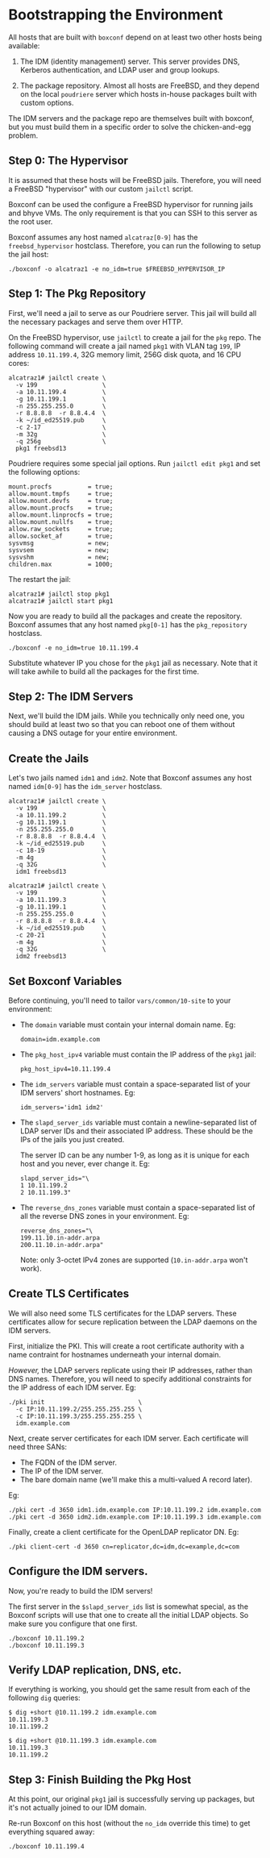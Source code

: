Bootstrapping the Environment
=============================

All hosts that are built with `boxconf` depend on at least two other hosts
being available:

  1. The IDM (identity management) server. This server provides DNS, Kerberos
     authentication, and LDAP user and group lookups.

  2. The package repository. Almost all hosts are FreeBSD, and they depend on
     the local `poudriere` server which hosts in-house packages built with
     custom options.

The IDM servers and the package repo are themselves built with boxconf, but you
must build them in a specific order to solve the chicken-and-egg problem.


Step 0: The Hypervisor
----------------------

It is assumed that these hosts will be FreeBSD jails. Therefore, you will need
a FreeBSD "hypervisor" with our custom `jailctl` script.

Boxconf can be used the configure a FreeBSD hypervisor for running jails and
bhyve VMs. The only requirement is that you can SSH to this server as the root
user.

Boxconf assumes any host named `alcatraz[0-9]` has the `freebsd_hypervisor`
hostclass. Therefore, you can run the following to setup the jail host:

    ./boxconf -o alcatraz1 -e no_idm=true $FREEBSD_HYPERVISOR_IP


Step 1: The Pkg Repository
--------------------------

First, we'll need a jail to serve as our Poudriere server. This jail will build
all the necessary packages and serve them over HTTP.

On the FreeBSD hypervisor, use `jailctl` to create a jail for the `pkg` repo.
The following command will create a jail named `pkg1` with VLAN tag `199`,
IP address `10.11.199.4`, 32G memory limit, 256G disk quota, and 16 CPU cores:

    alcatraz1# jailctl create \
      -v 199                  \
      -a 10.11.199.4          \
      -g 10.11.199.1          \
      -n 255.255.255.0        \
      -r 8.8.8.8  -r 8.8.4.4  \
      -k ~/id_ed25519.pub     \
      -c 2-17                 \
      -m 32g                  \
      -q 256g                 \
      pkg1 freebsd13

Poudriere requires some special jail options. Run `jailctl edit pkg1` and set
the following options:

    mount.procfs          = true;
    allow.mount.tmpfs     = true;
    allow.mount.devfs     = true;
    allow.mount.procfs    = true;
    allow.mount.linprocfs = true;
    allow.mount.nullfs    = true;
    allow.raw_sockets     = true;
    allow.socket_af       = true;
    sysvmsg               = new;
    sysvsem               = new;
    sysvshm               = new;
    children.max          = 1000;

The restart the jail:

    alcatraz1# jailctl stop pkg1
    alcatraz1# jailctl start pkg1

Now you are ready to build all the packages and create the repository. Boxconf
assumes that any host named `pkg[0-1]` has the `pkg_repository` hostclass.

    ./boxconf -e no_idm=true 10.11.199.4

Substitute whatever IP you chose for the `pkg1` jail as necessary. Note that it
will take awhile to build all the packages for the first time.


Step 2: The IDM Servers
-----------------------

Next, we'll build the IDM jails. While you technically only need one, you should
build at least two so that you can reboot one of them without causing a DNS
outage for your entire environment.


## Create the Jails

Let's two jails named `idm1` and `idm2`. Note that Boxconf assumes any host
named `idm[0-9]` has the `idm_server` hostclass.

    alcatraz1# jailctl create \
      -v 199                  \
      -a 10.11.199.2          \
      -g 10.11.199.1          \
      -n 255.255.255.0        \
      -r 8.8.8.8  -r 8.8.4.4  \
      -k ~/id_ed25519.pub     \
      -c 18-19                \
      -m 4g                   \
      -q 32G                  \
      idm1 freebsd13

    alcatraz1# jailctl create \
      -v 199                  \
      -a 10.11.199.3          \
      -g 10.11.199.1          \
      -n 255.255.255.0        \
      -r 8.8.8.8  -r 8.8.4.4  \
      -k ~/id_ed25519.pub     \
      -c 20-21                \
      -m 4g                   \
      -q 32G                  \
      idm2 freebsd13


## Set Boxconf Variables

Before continuing, you'll need to tailor `vars/common/10-site` to your
environment:

  - The `domain` variable must contain your internal domain name. Eg:

        domain=idm.example.com

  - The `pkg_host_ipv4` variable must contain the IP address of the `pkg1` jail:

        pkg_host_ipv4=10.11.199.4

  - The `idm_servers` variable must contain a space-separated list of your IDM
    servers' short hostnames. Eg:

        idm_servers='idm1 idm2'

  - The `slapd_server_ids` variable must contain a newline-separated list of
    LDAP server IDs and their associated IP address. These should be the IPs of
    the jails you just created.

    The server ID can be any number 1-9, as long as it is unique for each host
    and you never, ever change it. Eg:

        slapd_server_ids="\
        1 10.11.199.2
        2 10.11.199.3"

  - The `reverse_dns_zones` variable must contain a space-separated list of
    all the reverse DNS zones in your environment. Eg:

        reverse_dns_zones="\
        199.11.10.in-addr.arpa
        200.11.10.in-addr.arpa"

    Note: only 3-octet IPv4 zones are supported (`10.in-addr.arpa` won't work).


## Create TLS Certificates

We will also need some TLS certificates for the LDAP servers. These certificates
allow for secure replication between the LDAP daemons on the IDM servers.

First, initialize the PKI. This will create a root certificate authority with
a name contraint for hostnames underneath your internal domain.

*However,* the LDAP servers replicate using their IP addresses, rather than DNS
names. Therefore, you will need to specify additional constraints for the IP
address of each IDM server. Eg:

    ./pki init                          \
      -c IP:10.11.199.2/255.255.255.255 \
      -c IP:10.11.199.3/255.255.255.255 \
      idm.example.com

Next, create server certificates for each IDM server. Each certificate will
need three SANs:

  - The FQDN of the IDM server.
  - The IP of the IDM server.
  - The bare domain name (we'll make this a multi-valued A record later).

Eg:

    ./pki cert -d 3650 idm1.idm.example.com IP:10.11.199.2 idm.example.com
    ./pki cert -d 3650 idm2.idm.example.com IP:10.11.199.3 idm.example.com

Finally, create a client certificate for the OpenLDAP replicator DN. Eg:

    ./pki client-cert -d 3650 cn=replicator,dc=idm,dc=example,dc=com


## Configure the IDM servers.

Now, you're ready to build the IDM servers!

The first server in the `$slapd_server_ids` list is somewhat special, as the
Boxconf scripts will use that one to create all the initial LDAP objects. 
So make sure you configure that one first.

    ./boxconf 10.11.199.2
    ./boxconf 10.11.199.3


## Verify LDAP replication, DNS, etc.

If everything is working, you should get the same result from each of the
following `dig` queries:

    $ dig +short @10.11.199.2 idm.example.com
    10.11.199.3
    10.11.199.2

    $ dig +short @10.11.199.3 idm.example.com
    10.11.199.3
    10.11.199.2


Step 3: Finish Building the Pkg Host
------------------------------------

At this point, our original `pkg1` jail is successfully serving up packages,
but it's not actually joined to our IDM domain.

Re-run Boxconf on this host (without the `no_idm` override this time) to get
everything squared away:

    ./boxconf 10.11.199.4
